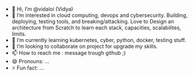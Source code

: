 - 👋 Hi, I’m @vidaloi (Vidya)
- 👀 I’m interested in cloud computing, devops and cybersecurity. Building, deploying, testing tools, and breaking/attacking. Love to Design an architecture from Scratch to learn each stack, capacities, scalabilites, limits.
- 🌱 I’m currently learning kubernetes, cyber, python, docker, testing stuff.
- 💞️ I’m looking to collaborate on project for upgrade my skills.
- 📫 How to reach me : message trough github ;)
- 😄 Pronouns: ...
- ⚡ Fun fact: ...

<!---
vidaloi/vidaloi is a ✨ special ✨ repository because its `README.md` (this file) appears on your GitHub profile.
You can click the Preview link to take a look at your changes.
--->
